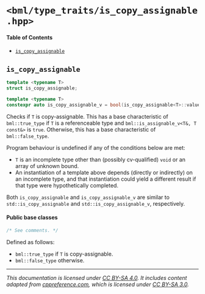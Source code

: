 # `<bml/type_traits/is_copy_assignable.hpp>`
#### Table of Contents
- [`is_copy_assignable`](#is_copy_assignable)

## `is_copy_assignable`
```c++
template <typename T>
struct is_copy_assignable;

template <typename T>
constexpr auto is_copy_assignable_v = bool(is_copy_assignable<T>::value);
```
Checks if `T` is copy-assignable. This has a base characteristic of `bml::true_type` if `T` is a
referenceable type and `bml::is_assignable_v<T&, T const&>` is `true`. Otherwise, this has a base
characteristic of `bml::false_type`.

Program behaviour is undefined if any of the conditions below are met:

- `T` is an incomplete type other than (possibly cv-qualified) `void` or an array of unknown bound.
- An instantiation of a template above depends (directly or indirectly) on an incomplete type, and
  that instantiation could yield a different result if that type were hypothetically completed.

Both `is_copy_assignable` and `is_copy_assignable_v` are similar to `std::is_copy_assignable` and
`std::is_copy_assignable_v`, respectively.

#### Public base classes
```c++
/* See comments. */
```
Defined as follows:

- `bml::true_type` if `T` is copy-assignable.
- `bml::false_type` otherwise.

---
*This documentation is licensed under [CC BY-SA 4.0][1]. It includes content adapted from
[cppreference.com][2], which is licensed under [CC BY-SA 3.0][3].*

[1]: https://creativecommons.org/licenses/by-sa/4.0
[2]: https://en.cppreference.com
[3]: https://creativecommons.org/licenses/by-sa/3.0
